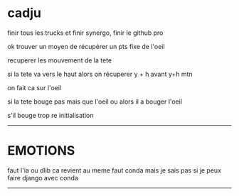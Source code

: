 # cadju

finir tous les trucks et finir synergo, finir le github pro

ok trouver un moyen de récupérer un pts fixe de l'oeil

recuperer les mouvement de la tete

si la tete va vers le haut alors on récuperer y + h avant y+h mtn

on fait ca sur l'oeil

si la tete bouge pas mais que l'oeil ou alors il a bouger l'oeil

s'il bouge trop re initialisation



----------------------------------------------------------------------



# EMOTIONS

faut l'ia ou dlib ca revient au meme faut conda mais je sais pas si je peux faire django avec conda

-------------------------------------------------------------------









